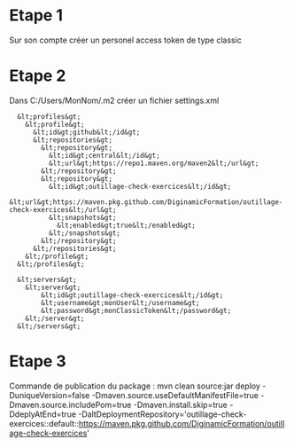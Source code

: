 # Etape 1 
Sur son compte créer un personel access token de type classic
# Etape 2

Dans C:/Users/MonNom/.m2 créer un fichier settings.xml 
```
  &lt;profiles&gt;
    &lt;profile&gt;
      &lt;id&gt;github&lt;/id&gt;
      &lt;repositories&gt;
        &lt;repository&gt;
          &lt;id&gt;central&lt;/id&gt;
          &lt;url&gt;https://repo1.maven.org/maven2&lt;/url&gt;
        &lt;/repository&gt;
        &lt;repository&gt;
          &lt;id&gt;outillage-check-exercices&lt;/id&gt;
          &lt;url&gt;https://maven.pkg.github.com/DiginamicFormation/outillage-check-exercices&lt;/url&gt;
          &lt;snapshots&gt;
            &lt;enabled&gt;true&lt;/enabled&gt;
          &lt;/snapshots&gt;
        &lt;/repository&gt;
      &lt;/repositories&gt;
    &lt;/profile&gt;
  &lt;/profiles&gt;
  
  &lt;servers&gt;
    &lt;server&gt;
        &lt;id&gt;outillage-check-exercices&lt;/id&gt;
        &lt;username&gt;monUser&lt;/username&gt;
        &lt;password&gt;monClassicToken&lt;/password&gt;
    &lt;/server&gt;
  &lt;/servers&gt;
```

# Etape 3
Commande de publication du package : 
mvn clean source:jar deploy -DuniqueVersion=false -Dmaven.source.useDefaultManifestFile=true -Dmaven.source.includePom=true -Dmaven.install.skip=true -DdeplyAtEnd=true -DaltDeploymentRepository='outillage-check-exercices::default::https://maven.pkg.github.com/DiginamicFormation/outillage-check-exercices'